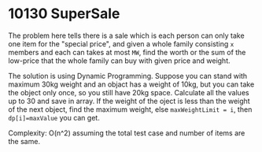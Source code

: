# 10130 SuperSale  

The problem here tells there is a sale which is each person can only take one item for the "special price", and given a whole family consisting `x` members and each can takes at most `MW`, find the worth or the sum of the low-price that the whole family can buy with given price and weight.  

The solution is using Dynamic Programming. Suppose you can stand with maximum 30kg weight and an objact has a weight of 10kg, but you can take the object only once, so you still have 20kg space.
Calculate all the values up to 30 and save in array. If the weight of the oject is less than the weight of the next object, find the maximum weight, else `maxWeightLimit = i`, then `dp[i]=maxValue` you can get.  

Complexity: O(n^2) assuming the total test case and number of items are the same.

